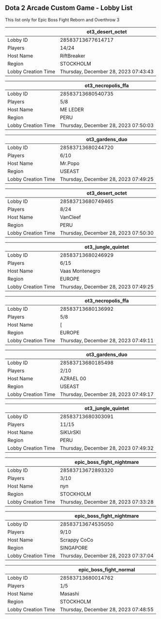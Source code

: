 ## Dota 2 Arcade Custom Game - Lobby List

This list only for Epic Boss Fight Reborn and Overthrow 3

|  | ot3_desert_octet |
| ------ | ------ |
| Lobby ID | 28583713677614717 |
| Players | 14/24 |
| Host Name | RiftBreaker |
| Region | STOCKHOLM |
| Lobby Creation Time | Thursday, December 28, 2023 07:43:43 |


|  | ot3_necropolis_ffa |
| ------ | ------ |
| Lobby ID | 28583713680540735 |
| Players | 5/8 |
| Host Name | ME LEDER |
| Region | PERU |
| Lobby Creation Time | Thursday, December 28, 2023 07:50:03 |


|  | ot3_gardens_duo |
| ------ | ------ |
| Lobby ID | 28583713680244720 |
| Players | 6/10 |
| Host Name | Mr.Popo |
| Region | USEAST |
| Lobby Creation Time | Thursday, December 28, 2023 07:49:25 |


|  | ot3_desert_octet |
| ------ | ------ |
| Lobby ID | 28583713680749465 |
| Players | 8/24 |
| Host Name | VanCleef |
| Region | PERU |
| Lobby Creation Time | Thursday, December 28, 2023 07:50:30 |


|  | ot3_jungle_quintet |
| ------ | ------ |
| Lobby ID | 28583713680246929 |
| Players | 6/15 |
| Host Name | Vaas Montenegro |
| Region | EUROPE |
| Lobby Creation Time | Thursday, December 28, 2023 07:49:25 |


|  | ot3_necropolis_ffa |
| ------ | ------ |
| Lobby ID | 28583713680136992 |
| Players | 5/8 |
| Host Name | [ |
| Region | EUROPE |
| Lobby Creation Time | Thursday, December 28, 2023 07:49:11 |


|  | ot3_gardens_duo |
| ------ | ------ |
| Lobby ID | 28583713680185498 |
| Players | 2/10 |
| Host Name | AZRAEL 00 |
| Region | USEAST |
| Lobby Creation Time | Thursday, December 28, 2023 07:49:17 |


|  | ot3_jungle_quintet |
| ------ | ------ |
| Lobby ID | 28583713680303091 |
| Players | 11/15 |
| Host Name | SiKUrSKI |
| Region | PERU |
| Lobby Creation Time | Thursday, December 28, 2023 07:49:32 |


|  | epic_boss_fight_nightmare |
| ------ | ------ |
| Lobby ID | 28583713672893320 |
| Players | 3/10 |
| Host Name | пуп |
| Region | STOCKHOLM |
| Lobby Creation Time | Thursday, December 28, 2023 07:33:28 |


|  | epic_boss_fight_nightmare |
| ------ | ------ |
| Lobby ID | 28583713674535050 |
| Players | 9/10 |
| Host Name | Scrappy CoCo |
| Region | SINGAPORE |
| Lobby Creation Time | Thursday, December 28, 2023 07:37:04 |


|  | epic_boss_fight_normal |
| ------ | ------ |
| Lobby ID | 28583713680014762 |
| Players | 1/5 |
| Host Name | Masashi |
| Region | STOCKHOLM |
| Lobby Creation Time | Thursday, December 28, 2023 07:48:55 |


